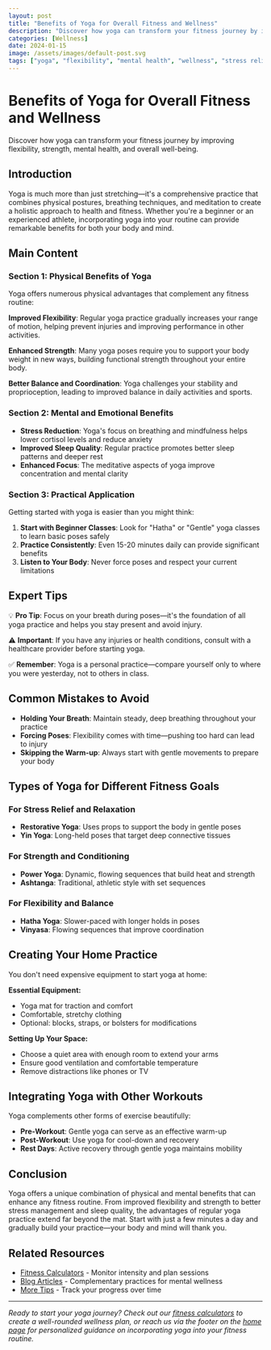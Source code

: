 ```yaml
---
layout: post
title: "Benefits of Yoga for Overall Fitness and Wellness"
description: "Discover how yoga can transform your fitness journey by improving flexibility, strength, mental health, and overall well-being."
categories: [Wellness]
date: 2024-01-15
image: /assets/images/default-post.svg
tags: ["yoga", "flexibility", "mental health", "wellness", "stress relief"]
---
```


# Benefits of Yoga for Overall Fitness and Wellness

Discover how yoga can transform your fitness journey by improving flexibility, strength, mental health, and overall well-being.

## Introduction

Yoga is much more than just stretching—it's a comprehensive practice that combines physical postures, breathing techniques, and meditation to create a holistic approach to health and fitness. Whether you're a beginner or an experienced athlete, incorporating yoga into your routine can provide remarkable benefits for both your body and mind.

## Main Content

### Section 1: Physical Benefits of Yoga

Yoga offers numerous physical advantages that complement any fitness routine:

**Improved Flexibility**: Regular yoga practice gradually increases your range of motion, helping prevent injuries and improving performance in other activities.

**Enhanced Strength**: Many yoga poses require you to support your body weight in new ways, building functional strength throughout your entire body.

**Better Balance and Coordination**: Yoga challenges your stability and proprioception, leading to improved balance in daily activities and sports.

### Section 2: Mental and Emotional Benefits

- **Stress Reduction**: Yoga's focus on breathing and mindfulness helps lower cortisol levels and reduce anxiety
- **Improved Sleep Quality**: Regular practice promotes better sleep patterns and deeper rest
- **Enhanced Focus**: The meditative aspects of yoga improve concentration and mental clarity

### Section 3: Practical Application

Getting started with yoga is easier than you might think:

1. **Start with Beginner Classes**: Look for "Hatha" or "Gentle" yoga classes to learn basic poses safely
2. **Practice Consistently**: Even 15-20 minutes daily can provide significant benefits
3. **Listen to Your Body**: Never force poses and respect your current limitations

## Expert Tips

💡 **Pro Tip**: Focus on your breath during poses—it's the foundation of all yoga practice and helps you stay present and avoid injury.

⚠️ **Important**: If you have any injuries or health conditions, consult with a healthcare provider before starting yoga.

✅ **Remember**: Yoga is a personal practice—compare yourself only to where you were yesterday, not to others in class.

## Common Mistakes to Avoid

- **Holding Your Breath**: Maintain steady, deep breathing throughout your practice
- **Forcing Poses**: Flexibility comes with time—pushing too hard can lead to injury
- **Skipping the Warm-up**: Always start with gentle movements to prepare your body

## Types of Yoga for Different Fitness Goals

### For Stress Relief and Relaxation
- **Restorative Yoga**: Uses props to support the body in gentle poses
- **Yin Yoga**: Long-held poses that target deep connective tissues

### For Strength and Conditioning
- **Power Yoga**: Dynamic, flowing sequences that build heat and strength
- **Ashtanga**: Traditional, athletic style with set sequences

### For Flexibility and Balance
- **Hatha Yoga**: Slower-paced with longer holds in poses
- **Vinyasa**: Flowing sequences that improve coordination

## Creating Your Home Practice

You don't need expensive equipment to start yoga at home:

**Essential Equipment:**
- Yoga mat for traction and comfort
- Comfortable, stretchy clothing
- Optional: blocks, straps, or bolsters for modifications

**Setting Up Your Space:**
- Choose a quiet area with enough room to extend your arms
- Ensure good ventilation and comfortable temperature
- Remove distractions like phones or TV

## Integrating Yoga with Other Workouts

Yoga complements other forms of exercise beautifully:

- **Pre-Workout**: Gentle yoga can serve as an effective warm-up
- **Post-Workout**: Use yoga for cool-down and recovery
- **Rest Days**: Active recovery through gentle yoga maintains mobility

## Conclusion

Yoga offers a unique combination of physical and mental benefits that can enhance any fitness routine. From improved flexibility and strength to better stress management and sleep quality, the advantages of regular yoga practice extend far beyond the mat. Start with just a few minutes a day and gradually build your practice—your body and mind will thank you.

## Related Resources

- [Fitness Calculators](/#calculators) - Monitor intensity and plan sessions
- [Blog Articles](/blog/) - Complementary practices for mental wellness
- [More Tips](/blog/) - Track your progress over time

---

*Ready to start your yoga journey? Check out our [fitness calculators](/#calculators) to create a well-rounded wellness plan, or reach us via the footer on the [home page](/#contact) for personalized guidance on incorporating yoga into your fitness routine.*
